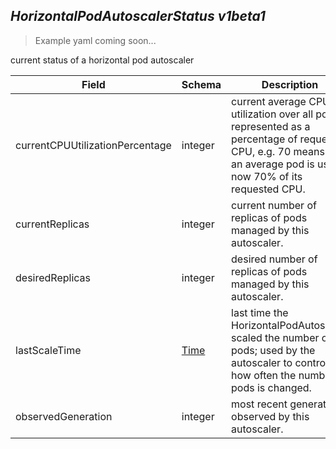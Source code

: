## *HorizontalPodAutoscalerStatus v1beta1*

> Example yaml coming soon...



current status of a horizontal pod autoscaler



Field        | Schema     | Description
------------ | ---------- | -----------
currentCPUUtilizationPercentage | integer | current average CPU utilization over all pods, represented as a percentage of requested CPU, e.g. 70 means that an average pod is using now 70% of its requested CPU.
currentReplicas | integer | current number of replicas of pods managed by this autoscaler.
desiredReplicas | integer | desired number of replicas of pods managed by this autoscaler.
lastScaleTime | [Time](#time-unversioned) | last time the HorizontalPodAutoscaler scaled the number of pods; used by the autoscaler to control how often the number of pods is changed.
observedGeneration | integer | most recent generation observed by this autoscaler.


